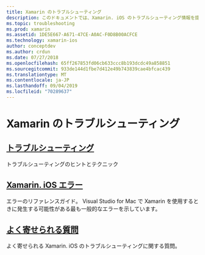 ```yaml
---
title: Xamarin のトラブルシューティング
description: このドキュメントでは、Xamarin. iOS のトラブルシューティング情報を提供するさまざまなリソース、Xamarin の iOS アプリケーションの作成時に発生する可能性のあるエラーの一覧、およびよく寄せられる質問にリンクしています。
ms.topic: troubleshooting
ms.prod: xamarin
ms.assetid: 1DE5E667-A671-47CE-A0AC-F0D8B00ACFCE
ms.technology: xamarin-ios
author: conceptdev
ms.author: crdun
ms.date: 07/27/2018
ms.openlocfilehash: 65ff267853fd06cb633ccc8b193dcdc49a858851
ms.sourcegitcommit: 933de144d1fbe7d412e49b743839cae4bfcac439
ms.translationtype: MT
ms.contentlocale: ja-JP
ms.lasthandoff: 09/04/2019
ms.locfileid: "70289637"
---
```

# <a name="troubleshooting-xamarinios"></a>Xamarin のトラブルシューティング

## <a name="troubleshootingiostroubleshootingtroubleshootingmd"></a>[トラブルシューティング](~/ios/troubleshooting/troubleshooting.md)

トラブルシューティングのヒントとテクニック

## <a name="xamarinios-errorsiostroubleshootingmtouch-errorsmd"></a>[Xamarin. iOS エラー](~/ios/troubleshooting/mtouch-errors.md)

エラーのリファレンスガイド。 Visual Studio for Mac で Xamarin を使用するときに発生する可能性がある最も一般的なエラーを示しています。

## <a name="frequently-asked-questionsquestionsindexmd"></a>[よく寄せられる質問](questions/index.md)

よく寄せられる Xamarin. iOS のトラブルシューティングに関する質問。
